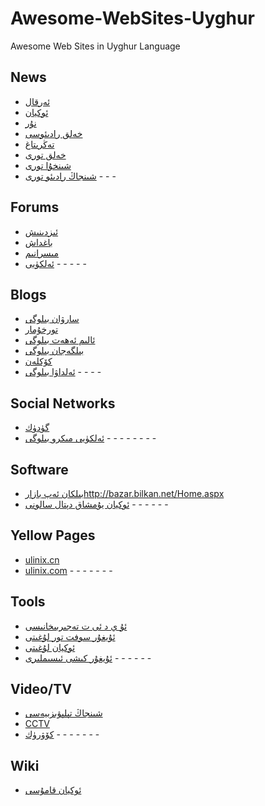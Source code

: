 # Awesome-WebSites-Uyghur
Awesome Web Sites in Uyghur Language

## News
- [ئەرقال](http://www.erqal.com/)
- [ئوكيان](http://www.okyan.com/)
- [نۇر](http://www.nur.cn/)
- [خەلق رادىئوسى](http://www.uycnr.com/)
- [تەڭرىتاغ](http://uy.ts.cn/)
- [خەلق تورى](http://uyghur.people.com.cn/)
- [شىنخۇا تورى](http://uyghur.news.cn/)
- [شىنجاڭ رادىئو تورى](http://uygur.chinabroadcast.cn/)
-[]()
-[]()
-[]()

## Forums
- [ئىزدىنىش](http://www.izdinix.com/)
- [باغداش](http://bagdax.cn/)
- [مىسرانىم](http://www.misranim.com/)
- [ئەلكۈيى](http://www.alkuyi.com/)
-[]()
-[]()
-[]()
-[]()
-[]()

## Blogs
- [سارۋان بىلوگى](http://www.elierkin.com/blog/)
- [تورخۇمار](http://www.torhumar.com/)
- [ئالىم ئەھەت بىلوگى](http://www.alimahat.com/)
- [بىلگەجان بىلوگى](http://bilge.eldawa.com/)
- [كۆكلەن](https://www.koklen.net/ug-CN/)
- [ئەلداۋا بىلوگى](http://eldawa.com/)
-[]()
-[]()
-[]()
-[]()

## Social Networks
- [گۈدۈك](http://www.guduk.com/)
- [ئەلكۈيى مىكرو بىلوگى](http://alkuyi.cn/)
-[]()
-[]()
-[]()
-[]()
-[]()
-[]()
-[]()
-[]()

## Software
- [بىلكان ئەپ بازار]()http://bazar.bilkan.net/Home.aspx
- [ئوكيان يۇمشاق دېتال سالونى](http://www.okyan.com/index.php?m=content&c=index&a=lists&catid=34)
-[]()
-[]()
-[]()
-[]()
-[]()
-[]()

## Yellow Pages
- [ulinix.cn](http://ulinix.cn/)
- [ulinix.com](http://ulinix.com/)
-[]()
-[]()
-[]()
-[]()
-[]()
-[]()
-[]()

## Tools
- [ئۇ ي د ئى ت تەجىربىخانىسى](http://lab.uyghurdev.net/)
- [ئۇيغۇر سوفت تور لۇغىتى](http://www.udict.cn/ug-CN/default.aspx)
- [ئوكيان لۇغىتى](http://dict.okyan.com/)
- [ئۇيغۇر كىشى ئىسىملىرى](http://www.okyan.com/index.php?m=content&c=index&a=lists&catid=129)
-[]()
-[]()
-[]()
-[]()
-[]()
-[]()

## Video/TV
- [شىنجاڭ تېلېۋىزىيەسى](http://www.xjtvs.com.cn/uyghur/)
- [CCTV](http://uyghur.cntv.cn/)
- [كۆۋرۈك](http://kowruk.cn/)
-[]()
-[]()
-[]()
-[]()
-[]()
-[]()
-[]()

## Wiki
- [ئوكيان قامۇسى](http://qamus.okyan.com/)
